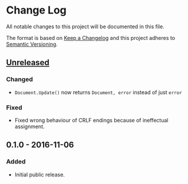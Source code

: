 # Change Log

All notable changes to this project will be documented in this file.

The format is based on [Keep a Changelog](http://keepachangelog.com/) and this
project adheres to [Semantic Versioning](http://semver.org/).


## [Unreleased]
### Changed
- `Document.Update()` now returns `Document, error` instead of just `error`
### Fixed
- Fixed wrong behaviour of CRLF endings because of ineffectual assignment.

## 0.1.0 - 2016-11-06
### Added
- Initial public release.

[Unreleased]: https://github.com/nochso/tocenize/compare/0.1.0...HEAD